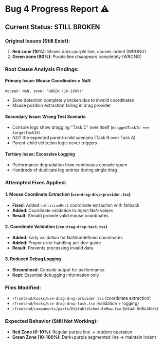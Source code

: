 # Bug 4 Progress Report ⚠️

## Current Status: STILL BROKEN

### Original Issues (Still Exist):
1. **Red zone (10%)**: Shows dark+purple line, causes indent (WRONG)
2. **Green zone (90%)**: Purple line disappears completely (WRONG)

### Root Cause Analysis Findings:

#### Primary Issue: Mouse Coordinates = NaN
```
mouseX: NaN, zone: 'GREEN (10-100%)'
```
- Zone detection completely broken due to invalid coordinates
- Mouse position extraction failing in drag provider

#### Secondary Issue: Wrong Test Scenario
- Console logs show dragging "Task D" over itself (`draggedTaskId === targetTaskId`)
- NOT the expected parent-child scenario (Task B over Task A)
- Parent-child detection logic never triggers

#### Tertiary Issue: Excessive Logging
- Performance degradation from continuous console spam
- Hundreds of duplicate log entries during single drag

### Attempted Fixes Applied:

#### 1. Mouse Coordinate Extraction (`use-drag-drop-provider.tsx`)
- **Fixed**: Added `collisionRect` coordinate extraction with fallback
- **Added**: Coordinate validation to reject NaN values
- **Result**: Should provide valid mouse coordinates

#### 2. Coordinate Validation (`use-drag-drop-task.tsx`)
- **Added**: Early validation for NaN/undefined coordinates  
- **Added**: Proper error handling per dev-guide
- **Result**: Prevents processing invalid data

#### 3. Reduced Debug Logging
- **Streamlined**: Console output for performance
- **Kept**: Essential debugging information only

### Files Modified:
- `/frontend/hooks/use-drag-drop-provider.tsx` (coordinate extraction)
- `/frontend/hooks/use-drag-drop-task.tsx` (validation + logging)
- `/frontend/components/parts/EditableScheduleRow.tsx` (visual indicators)

### Expected Behavior (Still Not Working):
- **Red Zone (0-10%)**: Regular purple line → outdent operation
- **Green Zone (10-100%)**: Dark+purple segmented line → maintain indent